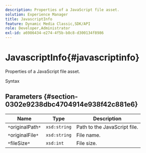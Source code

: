 ```yaml
---
description: Properties of a JavaScript file asset.
solution: Experience Manager
title: JavascriptInfo
feature: Dynamic Media Classic,SDK/API
role: Developer,Administrator
exl-id: a6986434-e274-4f5b-b8c8-d300134f8986
---
```

# JavascriptInfo{#javascriptinfo}

Properties of a JavaScript file asset.

 Syntax 

## Parameters {#section-0302e9238dbc4704914e938f42c881e6}

|  Name  | Type  | Description  |
|---|---|---|
|  `*`originalPath`*`  | `xsd:string`  | Path to the JavaScript file.  |
|  `*`originalFile`*`  | `xsd:string`  | File name.  |
|  `*`fileSize`*`  | `xsd:int`  | File size.  |
